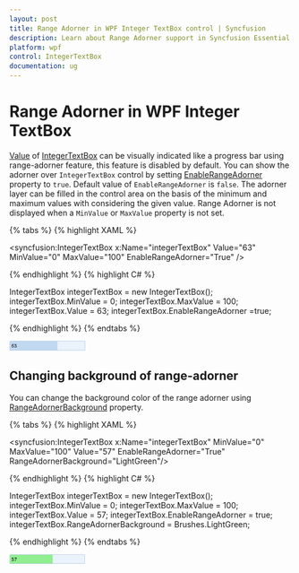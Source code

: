 ```yaml
---
layout: post
title: Range Adorner in WPF Integer TextBox control | Syncfusion
description: Learn about Range Adorner support in Syncfusion Essential Studio WPF Integer TextBox control, its elements and more.
platform: wpf
control: IntegerTextBox 
documentation: ug
---
```


# Range Adorner in WPF Integer TextBox

[Value](https://help.syncfusion.com/cr/wpf/Syncfusion.Windows.Shared.IntegerTextBox.html#Syncfusion_Windows_Shared_IntegerTextBox_Value) of [IntegerTextBox](https://www.syncfusion.com/wpf-ui-controls/integer-textbox) can be visually indicated like a progress bar using range-adorner feature, this feature is disabled by default. You can show the adorner over `IntegerTextBox` control by setting [EnableRangeAdorner](https://help.syncfusion.com/cr/wpf/Syncfusion.Windows.Shared.EditorBase.html#Syncfusion_Windows_Shared_EditorBase_EnableRangeAdorner) property to `true`. Default value of `EnableRangeAdorner` is `false`. The adorner layer can be filled in the control area on the basis of the minimum and maximum values with considering the given value.  Range Adorner is not displayed when a `MinValue` or `MaxValue` property is not set.

{% tabs %}
{% highlight XAML %}

<syncfusion:IntegerTextBox x:Name="integerTextBox" Value="63" MinValue="0" MaxValue="100" EnableRangeAdorner="True" />

{% endhighlight %}
{% highlight C# %}

IntegerTextBox integerTextBox = new IntegerTextBox();
integerTextBox.MinValue = 0;
integerTextBox.MaxValue = 100;
integerTextBox.Value = 63;
integerTextBox.EnableRangeAdorner =true;

{% endhighlight %}
{% endtabs %}

![IntegerTextBox default background of Range Adorner ](Range-Adorner_images/Range-Adorner_img1.png)

## Changing background of range-adorner

You can change the background color of the range adorner using [RangeAdornerBackground](https://help.syncfusion.com/cr/wpf/Syncfusion.Windows.Shared.EditorBase.html#Syncfusion_Windows_Shared_EditorBase_RangeAdornerBackground) property.

{% tabs %}
{% highlight XAML %}

<syncfusion:IntegerTextBox x:Name="integerTextBox" MinValue="0" MaxValue="100" Value="57" EnableRangeAdorner="True" RangeAdornerBackground="LightGreen"/>

{% endhighlight %}
{% highlight C# %}

IntegerTextBox integerTextBox = new IntegerTextBox();
integerTextBox.MinValue = 0;
integerTextBox.MaxValue = 100;
integerTextBox.Value = 57;
integerTextBox.EnableRangeAdorner = true;
integerTextBox.RangeAdornerBackground = Brushes.LightGreen;

{% endhighlight %}
{% endtabs %}

![IntegerTextBox customized background of Range Adorner ](Range-Adorner_images/Range-Adorner-Background_img1.png)
